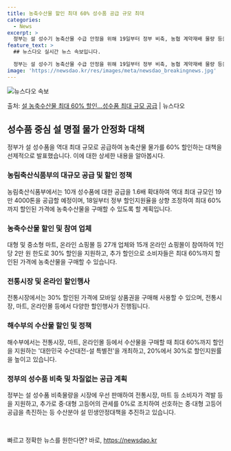 ```yaml
---
title: 농축수산물 할인 최대 60% 성수품 공급 규모 최대
categories:
  - News
excerpt: >
  정부는 설 성수기 농축산물 수급 안정을 위해 19일부터 정부 비축, 농협 계약재배 물량 등을 활용해 10개 …
feature_text: >
  ## 뉴스다오 실시간 뉴스 속보입니다.

  정부는 설 성수기 농축산물 수급 안정을 위해 19일부터 정부 비축, 농협 계약재배 물량 등을 활용해 10개 …
image: 'https://newsdao.kr/res/images/meta/newsdao_breakingnews.jpg'
---
```


![뉴스다오 속보](https://newsdao.kr/res/images/meta/newsdao_breakingnews.jpg)

<p>출처: <a href="https://newsdao.kr/3005" rel="dofollow">설 농축수산물 최대 60% 할인…성수품 최대 규모 공급</a> | 뉴스다오</p>

<h2 data-ke-size="size26">성수품 중심 설 명절 물가 안정화 대책</h2>
<p data-ke-size="size16">정부가 설 성수품을 역대 최대 규모로 공급하여 농축산물 물가를 60% 할인하는 대책을 선제적으로 발표했습니다. 이에 대한 상세한 내용을 알아봅시다.</p>

<h3>농림축산식품부의 대규모 공급 및 할인 정책</h3>
<p data-ke-size="size16">농림축산식품부에서는 10개 성수품에 대한 공급을 1.6배 확대하여 역대 최대 규모인 19만 4000톤을 공급할 예정이며, 18일부터 정부 할인지원율을 상향 조정하여 최대 60%까지 할인된 가격에 농축수산물을 구매할 수 있도록 할 계획입니다.</p>

<h3>농축수산물 할인 및 참여 업체</h3>
<p data-ke-size="size16">대형 및 중소형 마트, 온라인 쇼핑몰 등 27개 업체와 15개 온라인 쇼핑몰이 참여하여 1인당 2만 원 한도로 30% 할인을 지원하고, 추가 할인으로 소비자들은 최대 60%까지 할인된 가격에 농축산물을 구매할 수 있습니다.</p>

<h3>전통시장 및 온라인 할인행사</h3>
<p data-ke-size="size16">전통시장에서는 30% 할인된 가격에 모바일 상품권을 구매해 사용할 수 있으며, 전통시장, 마트, 온라인몰 등에서 다양한 할인행사가 진행됩니다.</p>

<h3>해수부의 수산물 할인 및 정책</h3>
<p data-ke-size="size16">해수부에서는 전통시장, 마트, 온라인몰 등에서 수산물을 구매할 때 최대 60%까지 할인을 지원하는 '대한민국 수산대전-설 특별전'을 개최하고, 20%에서 30%로 할인지원률을 높이고 있습니다.</p>

<h3>정부의 성수품 비축 및 차질없는 공급 계획</h3>
<p data-ke-size="size16">정부는 설 성수품 비축물량을 시장에 우선 판매하여 전통시장, 마트 등 소비자가 격발 등을 지원하고, 추가로 중·대형 고등어의 관세를 0%로 조치하여 선호하는 중·대형 고등어 공급을 촉진하는 등 수산분야 설 민생안정대책을 추진하고 있습니다.</p>

<p data-ke-size="size16">&nbsp;</p> 

빠르고 정확한 뉴스를 원한다면? 바로, <a href="https://newsdao.kr" rel="dofollow">https://newsdao.kr</a>


    
